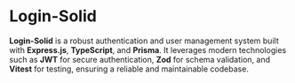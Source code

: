 # Login-Solid

**Login-Solid** is a robust authentication and user management system built with **Express.js**, **TypeScript**, and **Prisma**. It leverages modern technologies such as **JWT** for secure authentication, **Zod** for schema validation, and **Vitest** for testing, ensuring a reliable and maintainable codebase.
